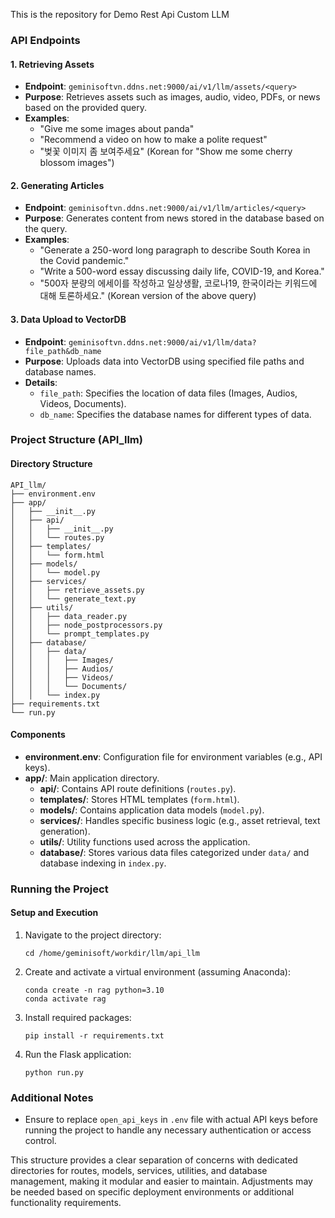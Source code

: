 This is the repository for Demo Rest Api Custom LLM

### API Endpoints

#### 1. Retrieving Assets
- **Endpoint**: `geminisoftvn.ddns.net:9000/ai/v1/llm/assets/<query>`
- **Purpose**: Retrieves assets such as images, audio, video, PDFs, or news based on the provided query.
- **Examples**:
  - "Give me some images about panda"
  - "Recommend a video on how to make a polite request"
  - "벚꽃 이미지 좀 보여주세요" (Korean for "Show me some cherry blossom images")

#### 2. Generating Articles
- **Endpoint**: `geminisoftvn.ddns.net:9000/ai/v1/llm/articles/<query>`
- **Purpose**: Generates content from news stored in the database based on the query.
- **Examples**:
  - "Generate a 250-word long paragraph to describe South Korea in the Covid pandemic."
  - "Write a 500-word essay discussing daily life, COVID-19, and Korea."
  - "500자 분량의 에세이를 작성하고 일상생활, 코로나19, 한국이라는 키워드에 대해 토론하세요." (Korean version of the above query)

#### 3. Data Upload to VectorDB
- **Endpoint**: `geminisoftvn.ddns.net:9000/ai/v1/llm/data?file_path&db_name`
- **Purpose**: Uploads data into VectorDB using specified file paths and database names.
- **Details**:
  - `file_path`: Specifies the location of data files (Images, Audios, Videos, Documents).
  - `db_name`: Specifies the database names for different types of data.

### Project Structure (API_llm)

#### Directory Structure
```
API_llm/
├── environment.env
├── app/
│   ├── __init__.py
│   ├── api/
│   │   ├── __init__.py
│   │   └── routes.py
│   ├── templates/
│   │   └── form.html
│   ├── models/
│   │   └── model.py
│   ├── services/
│   │   ├── retrieve_assets.py
│   │   └── generate_text.py
│   ├── utils/
│   │   ├── data_reader.py
│   │   ├── node_postprocessors.py
│   │   └── prompt_templates.py
│   ├── database/
│   │   ├── data/
│   │   │   ├── Images/
│   │   │   ├── Audios/
│   │   │   ├── Videos/
│   │   │   └── Documents/
│   │   └── index.py
├── requirements.txt
└── run.py
```

#### Components
- **environment.env**: Configuration file for environment variables (e.g., API keys).
- **app/**: Main application directory.
  - **api/**: Contains API route definitions (`routes.py`).
  - **templates/**: Stores HTML templates (`form.html`).
  - **models/**: Contains application data models (`model.py`).
  - **services/**: Handles specific business logic (e.g., asset retrieval, text generation).
  - **utils/**: Utility functions used across the application.
  - **database/**: Stores various data files categorized under `data/` and database indexing in `index.py`.

### Running the Project

#### Setup and Execution
1. Navigate to the project directory:
   ```
   cd /home/geminisoft/workdir/llm/api_llm
   ```

2. Create and activate a virtual environment (assuming Anaconda):
   ```
   conda create -n rag python=3.10
   conda activate rag
   ```

3. Install required packages:
   ```
   pip install -r requirements.txt
   ```

4. Run the Flask application:
   ```
   python run.py
   ```

### Additional Notes
- Ensure to replace `open_api_keys` in `.env` file with actual API keys before running the project to handle any necessary authentication or access control.

This structure provides a clear separation of concerns with dedicated directories for routes, models, services, utilities, and database management, making it modular and easier to maintain. Adjustments may be needed based on specific deployment environments or additional functionality requirements.
